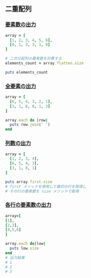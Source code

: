 ## 二重配列
### [要素数の出力](https://paiza.jp/works/mondai/array_primer/array_primer__2dmatrix_output_step1)

```Ruby
array = [
  [1, 2, 3, 4, 5, 6],
  [8, 1, 3, 3, 1, 8]
]

# 二次元配列の要素数を計算する
elements_count = array.flatten.size

puts elements_count
```
### [全要素の出力](https://paiza.jp/works/mondai/array_primer/array_primer__2dmatrix_output_step2)

```Ruby
array = [
  [6, 5, 4, 3, 2, 1],
  [3, 1, 8, 8, 1, 3]
]

array.each do |row|
  puts row.join(' ')
end
```

### [列数の出力](https://paiza.jp/works/mondai/array_primer/array_primer__2dmatrix_output_step4)
```Ruby
array = [
  [1, 2, 3, 4],
  [6, 5, 4, 3],
  [3, 1, 8, 1]
]

puts array.first.size
# first メソッドを使用して最初の行を取得し
# その行の要素数を size メソッドで取得
```
### [各行の要素数の出力](https://paiza.jp/works/mondai/array_primer/array_primer__2dmatrix_output_step5)

```Ruby
array=[
[1],
[2,3],
[4,5,6]
]

array.each do|low|
  puts low.size
end
# 出力結果
# 1
# 2
# 3
```
